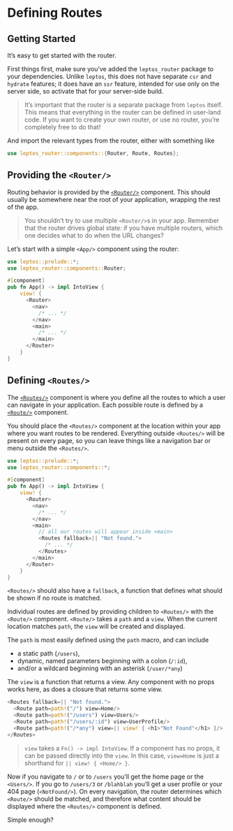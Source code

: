 # Defining Routes

## Getting Started

It’s easy to get started with the router.

First things first, make sure you’ve added the `leptos_router` package to your dependencies. Unlike `leptos`, this does not have separate `csr` and `hydrate` features; it does have an `ssr` feature, intended for use only on the server side, so activate that for your server-side build.


> It’s important that the router is a separate package from `leptos` itself. This means that everything in the router can be defined in user-land code. If you want to create your own router, or use no router, you’re completely free to do that!

And import the relevant types from the router, either with something like

```rust
use leptos_router::components::{Router, Route, Routes};
```

## Providing the `<Router/>`

Routing behavior is provided by the [`<Router/>`](https://docs.rs/leptos_router/latest/leptos_router/fn.Router.html) component. This should usually be somewhere near the root of your application, wrapping the rest of the app.

> You shouldn’t try to use multiple `<Router/>`s in your app. Remember that the router drives global state: if you have multiple routers, which one decides what to do when the URL changes?

Let’s start with a simple `<App/>` component using the router:

```rust
use leptos::prelude::*;
use leptos_router::components::Router;

#[component]
pub fn App() -> impl IntoView {
    view! {
      <Router>
        <nav>
          /* ... */
        </nav>
        <main>
          /* ... */
        </main>
      </Router>
    }
}

```

## Defining `<Routes/>`

The [`<Routes/>`](https://docs.rs/leptos_router/latest/leptos_router/fn.Routes.html) component is where you define all the routes to which a user can navigate in your application. Each possible route is defined by a [`<Route/>`](https://docs.rs/leptos_router/latest/leptos_router/fn.Route.html) component.

You should place the `<Routes/>` component at the location within your app where you want routes to be rendered. Everything outside `<Routes/>` will be present on every page, so you can leave things like a navigation bar or menu outside the `<Routes/>`.

```rust
use leptos::prelude::*;
use leptos_router::components::*;

#[component]
pub fn App() -> impl IntoView {
    view! {
      <Router>
        <nav>
          /* ... */
        </nav>
        <main>
          // all our routes will appear inside <main>
          <Routes fallback=|| "Not found.">
            /* ... */
          </Routes>
        </main>
      </Router>
    }
}
```

`<Routes/>` should also have a `fallback`, a function that defines what should be shown if no route is matched.

Individual routes are defined by providing children to `<Routes/>` with the `<Route/>` component. `<Route/>` takes a `path` and a `view`. When the current location matches `path`, the `view` will be created and displayed.

The `path` is most easily defined using the `path` macro, and can include

- a static path (`/users`),
- dynamic, named parameters beginning with a colon (`/:id`),
- and/or a wildcard beginning with an asterisk (`/user/*any`)

The `view` is a function that returns a view. Any component with no props works here, as does a closure that returns some view.

```rust
<Routes fallback=|| "Not found.">
  <Route path=path!("/") view=Home/>
  <Route path=path!("/users") view=Users/>
  <Route path=path!("/users/:id") view=UserProfile/>
  <Route path=path!("/*any") view=|| view! { <h1>"Not Found"</h1> }/>
</Routes>
```

> `view` takes a `Fn() -> impl IntoView`. If a component has no props, it can be passed directly into the `view`. In this case, `view=Home` is just a shorthand for `|| view! { <Home/> }`.

Now if you navigate to `/` or to `/users` you’ll get the home page or the `<Users/>`. If you go to `/users/3` or `/blahblah` you’ll get a user profile or your 404 page (`<NotFound/>`). On every navigation, the router determines which `<Route/>` should be matched, and therefore what content should be displayed where the `<Routes/>` component is defined.

Simple enough?
